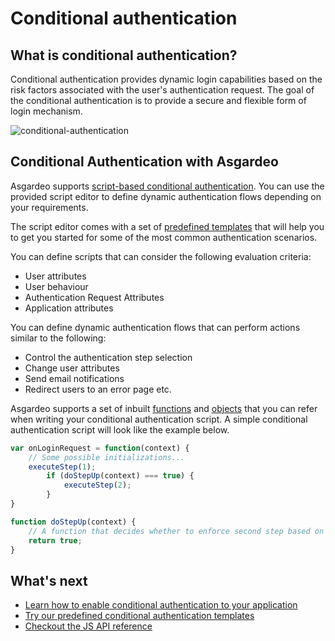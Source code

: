 # Conditional authentication

## What is conditional authentication?

Conditional authentication provides dynamic login capabilities based on the risk factors associated with the user's authentication request. The goal of the conditional authentication is to provide a secure and flexible form of login mechanism.

<img :src="$withBase('/assets/img/guides/conditional-auth/conditional-auth-intro.png')" alt="conditional-authentication">

## Conditional Authentication with Asgardeo

Asgardeo supports [script-based conditional authentication](./configure-conditional-auth.md). You can use the provided script editor to define dynamic authentication flows depending on your requirements. 

The script editor comes with a set of [predefined templates](./conditional-auth-templates.md) that will help you to get you started for some of the most common authentication scenarios.

You can define scripts that can consider the following evaluation criteria:

- User attributes
- User behaviour
- Authentication Request Attributes
- Application attributes

You can define dynamic authentication flows that can perform actions similar to the following:
- Control the authentication step selection
- Change user attributes
- Send email notifications
- Redirect users to an error page etc.

Asgardeo supports a set of inbuilt [functions](./conditional-auth-js-api-reference#utility-functions) and [objects](./conditional-auth-js-api-reference#object-reference) that you can refer when writing your conditional authentication script. A simple conditional authentication script will look like the example below.

```js
var onLoginRequest = function(context) {
    // Some possible initializations...
    executeStep(1);
        if (doStepUp(context) === true) { 
        	executeStep(2);
        }
}

function doStepUp(context) {
    // A function that decides whether to enforce second step based on the request context.
    return true;
}
```

## What's next
* [Learn how to enable conditional authentication to your application](./configure-conditional-auth.md)
* [Try our predefined conditional authentication templates](./conditional-auth-templates.md)
* [Checkout the JS API reference](./conditional-auth-js-api-reference.md)
